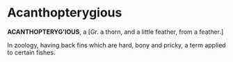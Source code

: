 # Acanthopterygious

**ACANTHOPTERYG'IOUS**, a \[Gr. a thorn, and a little feather, from a feather.\]

In zoology, having back fins which are hard, bony and pricky, a term applied to certain fishes.